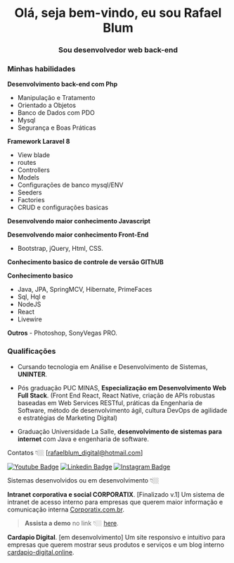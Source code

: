 <h1 align="center">Olá, seja bem-vindo, eu sou Rafael Blum</h1>
<h3 align="center">Sou desenvolvedor web back-end</h3>

### Minhas habilidades

  **Desenvolvimento back-end com Php** 
  - Manipulação e Tratamento
  - Orientado a Objetos
  - Banco de Dados com PDO
  - Mysql
  - Segurança e Boas Práticas

  **Framework Laravel 8**
  - View blade
  - routes
  - Controllers
  - Models
  - Configurações de banco mysql/ENV
  - Seeders
  - Factories
  - CRUD e configurações basicas
  
**Desenvolvendo maior conhecimento Javascript**

**Desenvolvendo maior conhecimento Front-End**
  - Bootstrap, jQuery, Html, CSS.

**Conhecimento basico de controle de versão GIThUB**

**Conhecimento basico**
  - Java, JPA, SpringMCV, Hibernate, PrimeFaces
  - Sql, Hql e 
  - NodeJS 
  - React
  - Livewire
 
**Outros**
    - Photoshop, SonyVegas PRO.

### Qualificações
- Cursando tecnologia em Análise e Desenvolvimento de Sistemas, **UNINTER**.

- Pós graduação PUC MINAS, **Especialização em Desenvolvimento Web Full Stack**. (Front End React, React Native, criação de APIs robustas baseadas em Web Services RESTful, práticas da Engenharia de Software, método de desenvolvimento ágil, cultura DevOps de agilidade e estratégias de Marketing Digital)
- Graduação Universidade La Salle, **desenvolvimento de sistemas para internet** com Java e engenharia de software.

Contatos 👇🏼 [rafaelblum_digital@hotmail.com]

[![Youtube Badge](https://img.shields.io/badge/-Youtube-FF0000?style=flat-square&labelColor=FF0000&logo=youtube&logoColor=white&link=https://www.youtube.com/channel/UCMvtn8HZ12Ud-sdkY5KzTog)](https://www.youtube.com/channel/UCMvtn8HZ12Ud-sdkY5KzTog)
[![Linkedin Badge](https://img.shields.io/badge/-LinkedIn-blue?style=flat-square&logo=Linkedin&logoColor=white&link=https://www.linkedin.com/in/rafael-blum-237133114s/)](https://www.linkedin.com/in/rafael-blum-237133114s/)
[![Instagram Badge](https://img.shields.io/badge/-Instagram-violet?style=flat-square&logo=Instagram&logoColor=white&link=https://www.instagram.com/rafablum_/)](https://www.instagram.com/rafablum_/)


Sistemas desenvolvidos ou em desenvolvimento 👇🏼

**Intranet corporativa e social CORPORATIX**. [Finalizado v.1] Um sistema de intranet de acesso interno para empresas que querem maior informação e comunicação interna [Corporatix.com.br](https://corporatix.com.br/).
> **Assista a demo** no link 👇🏼 [here](https://www.youtube.com/watch?v=R8SYSqY7nAM&t=39s&ab_channel=universocode).


**Cardapio Digital**. [em desenvolvimento] Um site responsivo e intuitivo para empresas que querem mostrar seus produtos e serviços e um blog interno [cardapio-digital.online](http://cardapio-digital.online/). 
